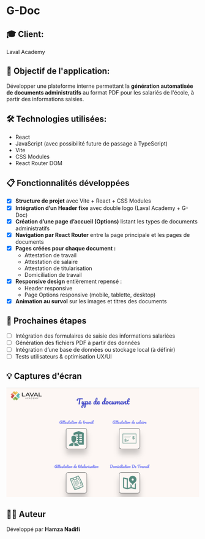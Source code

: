 # G-Doc

## 🎓 Client:

Laval Academy

## 🎯 Objectif de l'application:

Développer une plateforme interne permettant la **génération automatisée de documents administratifs** au format PDF pour les salariés de l'école, à partir des informations saisies.

## 🛠️ Technologies utilisées:

- React
- JavaScript (avec possibilité future de passage à TypeScript)
- Vite
- CSS Modules
- React Router DOM



## 📋 Fonctionnalités développées

- [x] **Structure de projet** avec Vite + React + CSS Modules
- [x] **Intégration d’un Header fixe** avec double logo (Laval Academy + G-Doc)
- [x] **Création d’une page d’accueil (Options)** listant les types de documents administratifs
- [x] **Navigation par React Router** entre la page principale et les pages de documents
- [x] **Pages créées pour chaque document :**
  - Attestation de travail
  - Attestation de salaire
  - Attestation de titularisation
  - Domiciliation de travail
- [x] **Responsive design** entièrement repensé :
  - Header responsive
  - Page Options responsive (mobile, tablette, desktop)
- [x] **Animation au survol** sur les images et titres des documents

## 🚧 Prochaines étapes

- [ ] Intégration des formulaires de saisie des informations salariées
- [ ] Génération des fichiers PDF à partir des données
- [ ] Intégration d’une base de données ou stockage local (à définir)
- [ ] Tests utilisateurs & optimisation UX/UI

## 💡 Captures d'écran 

![Captured'écran](./public/captureEcran.png)

## 👨‍💻 Auteur

Développé par **Hamza Nadifi**